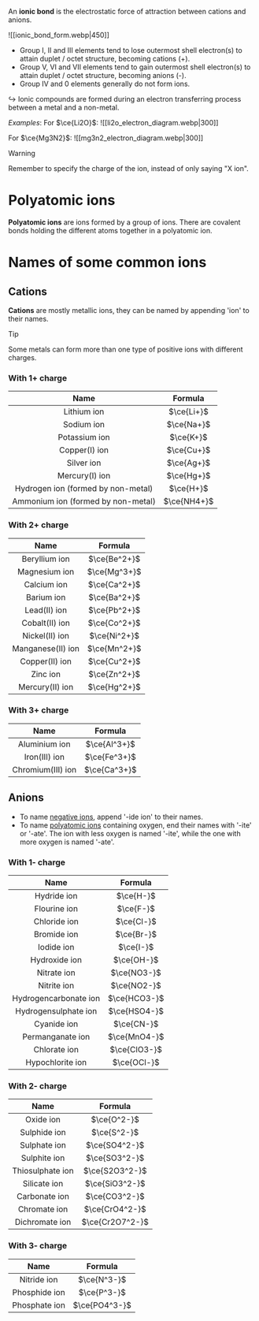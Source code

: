 An **ionic bond** is the electrostatic force of attraction between cations and anions.

![[ionic_bond_form.webp|450]]
- Group I, II and III elements tend to lose outermost shell electron(s) to attain duplet / octet structure, becoming cations (+).
- Group V, VI and VII elements tend to gain outermost shell electron(s) to attain duplet / octet structure, becoming anions (-).
- Group IV and 0 elements generally do not form ions.

↪ Ionic compounds are formed during an electron transferring process between a metal and a non-metal.

*Examples*:
For $\ce{Li2O}$:
![[li2o_electron_diagram.webp|300]]

For $\ce{Mg3N2}$:
![[mg3n2_electron_diagram.webp|300]]

> [!warning]
> Remember to specify the charge of the ion, instead of only saying "X ion".

# Polyatomic ions
**Polyatomic ions** are ions formed by a group of ions. There are covalent bonds holding the different atoms together in a polyatomic ion.

# Names of some common ions
## Cations
**Cations** are mostly metallic ions, they can be named by appending 'ion' to their names.

> [!tip]
> Some metals can form more than one type of positive ions with different charges.

### With 1+ charge
| Name | Formula |
| :--: | :--: |
| Lithium ion | $\ce{Li+}$ |
| Sodium ion | $\ce{Na+}$ |
| Potassium ion | $\ce{K+}$ |
| Copper(I) ion | $\ce{Cu+}$ |
| Silver ion | $\ce{Ag+}$ |
| Mercury(I) ion | $\ce{Hg+}$ |
| Hydrogen ion (formed by non-metal) | $\ce{H+}$ |
| Ammonium ion (formed by non-metal) | $\ce{NH4+}$ |

### With 2+ charge
| Name | Formula |
| :--: | :--: |
| Beryllium ion | $\ce{Be^2+}$ |
| Magnesium ion | $\ce{Mg^3+}$ |
| Calcium ion | $\ce{Ca^2+}$ |
| Barium ion | $\ce{Ba^2+}$ |
| Lead(II) ion | $\ce{Pb^2+}$ |
| Cobalt(II) ion | $\ce{Co^2+}$ |
| Nickel(II) ion | $\ce{Ni^2+}$ |
| Manganese(II) ion | $\ce{Mn^2+}$ |
| Copper(II) ion | $\ce{Cu^2+}$ |
| Zinc ion | $\ce{Zn^2+}$ |
| Mercury(II) ion | $\ce{Hg^2+}$ |

### With 3+ charge
| Name | Formula |
| :--: | :--: |
| Aluminium ion | $\ce{Al^3+}$ |
| Iron(III) ion | $\ce{Fe^3+}$ |
| Chromium(III) ion | $\ce{Ca^3+}$ |

## Anions
- To name <u>negative ions</u>, append '-ide ion' to their names.
- To name <u>polyatomic ions</u> containing oxygen, end their names with '-ite' or '-ate'. The ion with less oxygen is named '-ite', while the one with more oxygen is named '-ate'.

### With 1- charge
| Name | Formula |
| :--: | :--: |
| Hydride ion | $\ce{H-}$ |
| Flourine ion | $\ce{F-}$ |
| Chloride ion | $\ce{Cl-}$ |
| Bromide ion | $\ce{Br-}$ |
| Iodide ion | $\ce{I-}$ |
| Hydroxide ion | $\ce{OH-}$ |
| Nitrate ion | $\ce{NO3-}$ |
| Nitrite ion | $\ce{NO2-}$ |
| Hydrogencarbonate ion | $\ce{HCO3-}$ |
| Hydrogensulphate ion | $\ce{HSO4-}$ |
| Cyanide ion | $\ce{CN-}$ |
| Permanganate ion | $\ce{MnO4-}$ |
| Chlorate ion | $\ce{ClO3-}$ |
| Hypochlorite ion | $\ce{OCl-}$ |

### With 2- charge
| Name | Formula |
| :--: | :--: |
| Oxide ion | $\ce{O^2-}$ |
| Sulphide ion | $\ce{S^2-}$ |
| Sulphate ion | $\ce{SO4^2-}$ |
| Sulphite ion | $\ce{SO3^2-}$ |
| Thiosulphate ion | $\ce{S2O3^2-}$ |
| Silicate ion | $\ce{SiO3^2-}$ |
| Carbonate ion | $\ce{CO3^2-}$ |
| Chromate ion | $\ce{CrO4^2-}$ |
| Dichromate ion | $\ce{Cr2O7^2-}$ |

### With 3- charge
| Name | Formula |
| :--: | :--: |
| Nitride ion | $\ce{N^3-}$ |
| Phosphide ion | $\ce{P^3-}$ |
| Phosphate ion | $\ce{PO4^3-}$ |

